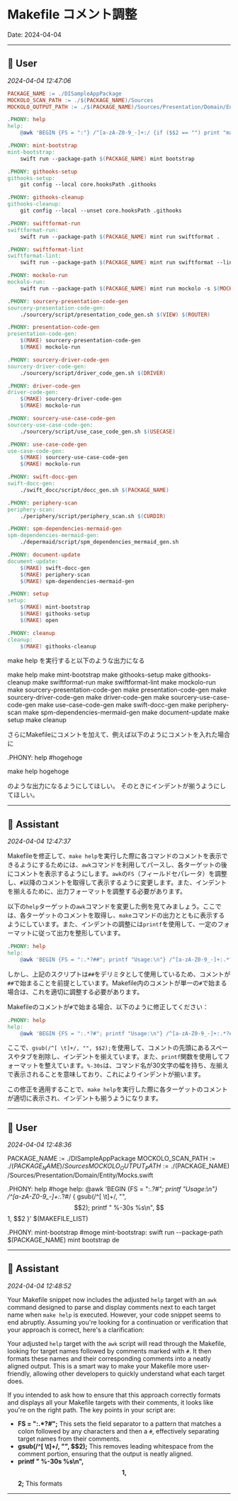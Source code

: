 # Makefile コメント調整

Date: 2024-04-04

---

## 👤 User
*2024-04-04 12:47:06*

```Makefile
PACKAGE_NAME := ./DISampleAppPackage
MOCKOLO_SCAN_PATH := ./$(PACKAGE_NAME)/Sources
MOCKOLO_OUTPUT_PATH := ./$(PACKAGE_NAME)/Sources/Presentation/Domain/Entity/Mocks.swift

.PHONY: help
help:
	@awk 'BEGIN {FS = ":"} /^[a-zA-Z0-9_-]+:/ {if ($$2 == "") print "make " $$1}' Makefile

.PHONY: mint-bootstrap
mint-bootstrap:
	swift run --package-path $(PACKAGE_NAME) mint bootstrap

.PHONY: githooks-setup
githooks-setup:
	git config --local core.hooksPath .githooks

.PHONY: githooks-cleanup
githooks-cleanup:
	git config --local --unset core.hooksPath .githooks

.PHONY: swiftformat-run
swiftformat-run:
	swift run --package-path $(PACKAGE_NAME) mint run swiftformat .

.PHONY: swiftformat-lint
swiftformat-lint:
	swift run --package-path $(PACKAGE_NAME) mint run swiftformat --lint .

.PHONY: mockolo-run
mockolo-run:
	swift run --package-path $(PACKAGE_NAME) mint run mockolo -s $(MOCKOLO_SCAN_PATH) -d $(MOCKOLO_OUTPUT_PATH) --custom-imports DomainLayer Combine -x Images Strings --mock-final

.PHONY: sourcery-presentation-code-gen
sourcery-presentation-code-gen:
	./sourcery/script/presentation_code_gen.sh $(VIEW) $(ROUTER)

.PHONY: presentation-code-gen
presentation-code-gen:
	$(MAKE) sourcery-presentation-code-gen
	$(MAKE) mockolo-run

.PHONY: sourcery-driver-code-gen
sourcery-driver-code-gen:
	./sourcery/script/driver_code_gen.sh $(DRIVER)

.PHONY: driver-code-gen
driver-code-gen:
	$(MAKE) sourcery-driver-code-gen
	$(MAKE) mockolo-run

.PHONY: sourcery-use-case-code-gen
sourcery-use-case-code-gen:
	./sourcery/script/use_case_code_gen.sh $(USECASE)

.PHONY: use-case-code-gen
use-case-code-gen:
	$(MAKE) sourcery-use-case-code-gen
	$(MAKE) mockolo-run

.PHONY: swift-docc-gen
swift-docc-gen:
	./swift_docc/script/docc_gen.sh $(PACKAGE_NAME)

.PHONY: periphery-scan
periphery-scan:
	./periphery/script/periphery_scan.sh $(CURDIR)

.PHONY: spm-dependencies-mermaid-gen
spm-dependencies-mermaid-gen:
	./depermaid/script/spm_dependencies_mermaid_gen.sh

.PHONY: document-update
document-update:
	$(MAKE) swift-docc-gen
	$(MAKE) periphery-scan
	$(MAKE) spm-dependencies-mermaid-gen

.PHONY: setup
setup:
	$(MAKE) mint-bootstrap
	$(MAKE) githooks-setup
	$(MAKE) open

.PHONY: cleanup
cleanup:
	$(MAKE) githooks-cleanup
```

make help を実行すると以下のような出力になる

make help
make mint-bootstrap
make githooks-setup
make githooks-cleanup
make swiftformat-run
make swiftformat-lint
make mockolo-run
make sourcery-presentation-code-gen
make presentation-code-gen
make sourcery-driver-code-gen
make driver-code-gen
make sourcery-use-case-code-gen
make use-case-code-gen
make swift-docc-gen
make periphery-scan
make spm-dependencies-mermaid-gen
make document-update
make setup
make cleanup

さらにMakefileにコメントを加えて、例えば以下のようにコメントを入れた場合に

.PHONY: help #hogehoge

make help               hogehoge

のような出力になるようにしてほしい。
そのときにインデントが揃うようにしてほしい。

---

## 🤖 Assistant
*2024-04-04 12:47:37*

Makefileを修正して、`make help`を実行した際に各コマンドのコメントを表示できるようにするためには、`awk`コマンドを利用してパースし、各ターゲットの後にコメントを表示するようにします。`awk`の`FS`（フィールドセパレータ）を調整し、`#`以降のコメントを取得して表示するように変更します。また、インデントを揃えるために、出力フォーマットを調整する必要があります。

以下の`help`ターゲットの`awk`コマンドを変更した例を見てみましょう。ここでは、各ターゲットのコメントを取得し、`make`コマンドの出力とともに表示するようにしています。また、インデントの調整には`printf`を使用して、一定のフォーマットに従って出力を整形しています。

```Makefile
.PHONY: help
help:
	@awk 'BEGIN {FS = ":.*?##"; printf "Usage:\n"} /^[a-zA-Z0-9_-]+:.*?##/ { printf "  %-30s %s\n", $$1, $$2 }' $(MAKEFILE_LIST)
```

しかし、上記のスクリプトは`##`をデリミタとして使用しているため、コメントが`##`で始まることを前提としています。Makefile内のコメントが単一の`#`で始まる場合は、これを適切に調整する必要があります。

Makefileのコメントが`#`で始まる場合、以下のように修正してください：

```Makefile
.PHONY: help
help:
	@awk 'BEGIN {FS = ":.*?#"; printf "Usage:\n"} /^[a-zA-Z0-9_-]+:.*?#/ { gsub(/^[ \t]+/, "", $$2); printf "  %-30s %s\n", $$1, $$2 }' $(MAKEFILE_LIST)
```

ここで、`gsub(/^[ \t]+/, "", $$2);`を使用して、コメントの先頭にあるスペースやタブを削除し、インデントを揃えています。また、`printf`関数を使用してフォーマットを整えています。`%-30s`は、コマンド名が30文字の幅を持ち、左揃えで表示されることを意味しており、これによりインデントが揃います。

この修正を適用することで、`make help`を実行した際に各ターゲットのコメントが適切に表示され、インデントも揃うようになります。

---

## 👤 User
*2024-04-04 12:48:36*

PACKAGE_NAME := ./DISampleAppPackage
MOCKOLO_SCAN_PATH := ./$(PACKAGE_NAME)/Sources
MOCKOLO_OUTPUT_PATH := ./$(PACKAGE_NAME)/Sources/Presentation/Domain/Entity/Mocks.swift

.PHONY: help #hoge
help:
	@awk 'BEGIN {FS = ":.*?#"; printf "Usage:\n"} /^[a-zA-Z0-9_-]+:.*?#/ { gsub(/^[ \t]+/, "", $$2); printf "  %-30s %s\n", $$1, $$2 }' $(MAKEFILE_LIST)

.PHONY: mint-bootstrap #moge
mint-bootstrap:
	swift run --package-path $(PACKAGE_NAME) mint bootstrap
de

---

## 🤖 Assistant
*2024-04-04 12:48:52*

Your Makefile snippet now includes the adjusted `help` target with an `awk` command designed to parse and display comments next to each target name when `make help` is executed. However, your code snippet seems to end abruptly. Assuming you're looking for a continuation or verification that your approach is correct, here's a clarification:

Your adjusted `help` target with the `awk` script will read through the Makefile, looking for target names followed by comments marked with `#`. It then formats these names and their corresponding comments into a neatly aligned output. This is a smart way to make your Makefile more user-friendly, allowing other developers to quickly understand what each target does.

If you intended to ask how to ensure that this approach correctly formats and displays all your Makefile targets with their comments, it looks like you're on the right path. The key points in your script are:

- **FS = ":.*?#";** This sets the field separator to a pattern that matches a colon followed by any characters and then a `#`, effectively separating target names from their comments.
- **gsub(/^[ \t]+/, "", $$2);** This removes leading whitespace from the comment portion, ensuring that the output is neatly aligned.
- **printf "  %-30s %s\n", $$1, $$2;** This formats

---
